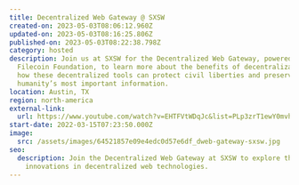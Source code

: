 ```yaml
---
title: Decentralized Web Gateway @ SXSW
created-on: 2023-05-03T08:06:12.960Z
updated-on: 2023-05-03T08:16:25.806Z
published-on: 2023-05-03T08:22:38.798Z
category: hosted
description: Join us at SXSW for the Decentralized Web Gateway, powered by
  Filecoin Foundation, to learn more about the benefits of decentralization and
  how these decentralized tools can protect civil liberties and preserve
  humanity’s most important information.
location: Austin, TX
region: north-america
external-link:
  url: https://www.youtube.com/watch?v=EHTFVtWDqJc&list=PLp3zrT1ewY0mvhUc7bvG2tsqHXYCukS9y
start-date: 2022-03-15T07:23:50.000Z
image:
  src: /assets/images/64521857e09e4edc0d57e6df_dweb-gateway-sxsw.jpg
seo:
  description: Join the Decentralized Web Gateway at SXSW to explore the
    innovations in decentralized web technologies.
---
```


